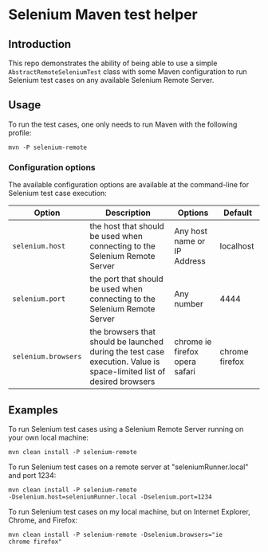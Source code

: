# Selenium Maven test helper

## Introduction

This repo demonstrates the ability of being able to use a simple <code>AbstractRemoteSeleniumTest</code> class with some Maven configuration to run Selenium test cases on any available Selenium Remote Server.

## Usage

To run the test cases, one only needs to run Maven with the following profile:

<code>mvn -P selenium-remote</code>

### Configuration options

The available configuration options are available at the command-line for Selenium test case execution:

<table>
  <thead><tr><th>Option</th><th>Description</th><th>Options</th><th>Default</th></tr></thead>
  <tbody>
    <tr><td><code>selenium.host</code></td><td>the host that should be used when connecting to the Selenium Remote Server</td><td>Any host name or IP Address</td><td>localhost</td></tr>
    <tr><td><code>selenium.port</code></td><td>the port that should be used when connecting to the Selenium Remote Server</td><td>Any number</td><td>4444</td></tr>
    <tr><td><code>selenium.browsers</code></td><td>the browsers that should be launched during the test case execution. Value is space-limited list of desired browsers</td>
    <td>chrome ie firefox opera safari</td>
    <td>chrome firefox</td></tr>
  </tbody>
</table>

## Examples

To run Selenium test cases using a Selenium Remote Server running on your own local machine:

<code>mvn clean install -P selenium-remote</code>

To run Selenium test cases on a remote server at "seleniumRunner.local" and port 1234:

<code>mvn clean install -P selenium-remote -Dselenium.host=seleniumRunner.local -Dselenium.port=1234</code>

To run Selenium test cases on my local machine, but on Internet Explorer, Chrome, and Firefox:

<code>mvn clean install -P selenium-remote -Dselenium.browsers="ie chrome firefox"</code>